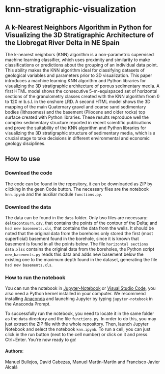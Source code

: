 # knn-stratigraphic-visualization

## A k-Nearest Neighbors Algorithm in Python for Visualizing the 3D Stratigraphic Architecture of the Llobregat River Delta in NE Spain

The k-nearest neighbors (KNN) algorithm is a non-parametric supervised machine learning classifier, which uses proximity and similarity to make classifications or predictions about the grouping of an individual data point. This ability makes the KNN algorithm ideal for classifying datasets of geological variables and parameters prior to 3D visualization. This paper introduces a machine learning KNN algorithm and Python libraries for visualizing the 3D stratigraphic architecture of porous sedimentary media. A first HTML model shows the consecutive 5-m-equispaced set of horizontal sections of the granulometry classes created with the KNN algorithm from 0 to 120 m b.s.l. in the onshore LRD. A second HTML model shows the 3D mapping of the main Quaternary gravel and coarse sand sedimentary bodies (lithosomes) and the basement (Pliocene and older rocks) top surface created with Python libraries. These results reproduce well the complex sedimentary structure reported in recent scientific publications and prove the suitability of the KNN algorithm and Python libraries for visualizing the 3D stratigraphic structure of sedimentary media, which is a crucial stage to take decisions in different environmental and economic geology disciplines.

## How to use

### Download the code

The code can be found in the repository, it can be downloaded as ZIP by clicking in the geen Code button. The necessary files are the notebook `knn.ipynb` and the auxiliar module `functions.py`.

### Download the data

The data can be found in the `data` folder. Only two files are necessary: `deltacontourn.csv`, that contains the points of the contour of the Delta; and `hsd new basements.xls`, that contains the data from the wells. It should be noted that the original data from the boreholes only stored the first (most superficial) basement found in the borehole, since it is known that basement is found in all the points below. The file `horizontal sections data.xlsx` contains the original data from the boreholes, the Python script `new_basements.py` reads this data and adds new basement below the existing one to the maximum depth found in the dataset, generating the file `hsd new basements.xls`.

### How to run the notebook

You can run the notebook in [Jupyter-Notebook](https://jupyter.org/) or [Visual Studio Code](https://code.visualstudio.com/), you also need a Python kernel installed in your computer. We recommend installing [Anaconda](https://www.anaconda.com/) and launching Jupyter by typing `jupyter-notebook` in the Anaconda Prompt.

To successfully run the notebook, you need to locate it in the same folder as the `data` directory and the file `functions.py`. In order to do this, you may just extract the ZIP file with the whole repository. Then, launch Jupyter Notebook and select the notebook `knn.ipynb`. To run a cell, you can just click in the run button (next to the cell number) or click on it and press Ctrl+Enter. You're now ready to go!


#### Authors:

Manuel Bullejos, David Cabezas, Manuel Martín-Martín and Francisco Javier Alcalá
